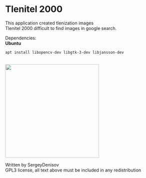 Tlenitel 2000
==================================

This application created tlenization images<br>
Tlenitel 2000 difficult to find images in google search.

Dependencies:<br>
<b>Ubuntu</b>
````
apt install libopencv-dev libgtk-3-dev libjansson-dev
````
<br>
<img width="300" src="http://s017.radikal.ru/i441/1507/eb/3411899f8a68.png" />

Written by SergeyDenisov<br>
GPL3 license, all text above must be included in any redistribution
